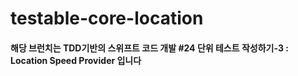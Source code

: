 testable-core-location
======================

#### 해당 브런치는 TDD기반의 스위프트 코드 개발 \#24 단위 테스트 작성하기-3 : Location Speed Provider 입니다
